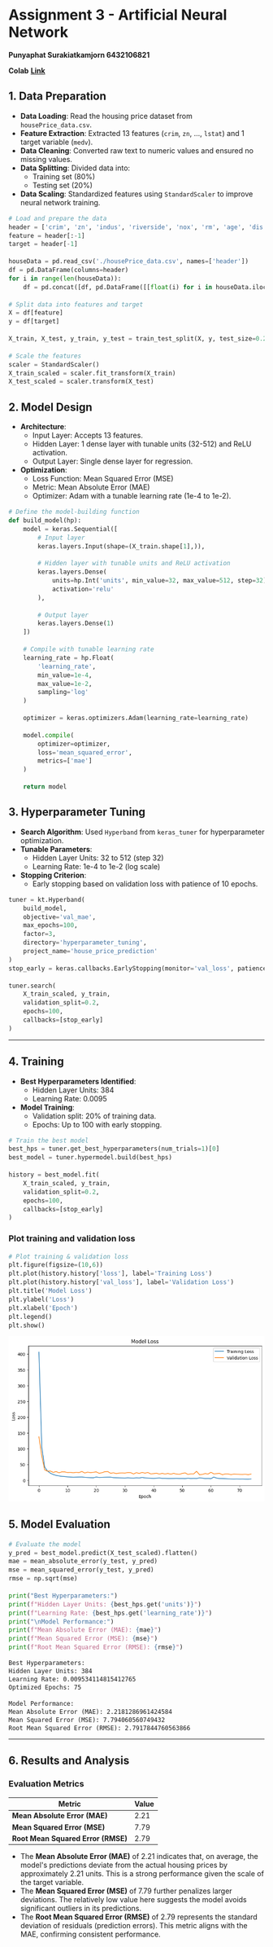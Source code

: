 # Assignment 3 - Artificial Neural Network

**Punyaphat Surakiatkamjorn 6432106821**

**Colab** [**Link**](https://colab.research.google.com/drive/1IFDdNRQ0XqP-4YLD0fSHi4LxkrK8xACv?usp=sharing)

## **1. Data Preparation**

- **Data Loading**: Read the housing price dataset from `housePrice_data.csv`.
- **Feature Extraction**: Extracted 13 features (`crim`, `zn`, ..., `lstat`) and 1 target variable (`medv`).
- **Data Cleaning**: Converted raw text to numeric values and ensured no missing values.
- **Data Splitting**: Divided data into:
  - Training set (80%)
  - Testing set (20%)
- **Data Scaling**: Standardized features using `StandardScaler` to improve neural network training.

```python
# Load and prepare the data
header = ['crim', 'zn', 'indus', 'riverside', 'nox', 'rm', 'age', 'dis', 'rad', 'tax', 'ptratio', 'black', 'lstat', 'medv']
feature = header[:-1]
target = header[-1]

houseData = pd.read_csv('./housePrice_data.csv', names=['header'])
df = pd.DataFrame(columns=header)
for i in range(len(houseData)):
    df = pd.concat([df, pd.DataFrame([[float(i) for i in houseData.iloc[i].values[0].split()]], columns=header)], ignore_index=True)

# Split data into features and target
X = df[feature]
y = df[target]

X_train, X_test, y_train, y_test = train_test_split(X, y, test_size=0.2, random_state=1234)

# Scale the features
scaler = StandardScaler()
X_train_scaled = scaler.fit_transform(X_train)
X_test_scaled = scaler.transform(X_test)
```

<div style="page-break-before:always"></div>

## **2. Model Design**

- **Architecture**:
  - Input Layer: Accepts 13 features.
  - Hidden Layer: 1 dense layer with tunable units (32-512) and ReLU activation.
  - Output Layer: Single dense layer for regression.
- **Optimization**:
  - Loss Function: Mean Squared Error (MSE)
  - Metric: Mean Absolute Error (MAE)
  - Optimizer: Adam with a tunable learning rate (1e-4 to 1e-2).

```python
# Define the model-building function
def build_model(hp):
    model = keras.Sequential([
        # Input layer
        keras.layers.Input(shape=(X_train.shape[1],)),

        # Hidden layer with tunable units and ReLU activation
        keras.layers.Dense(
            units=hp.Int('units', min_value=32, max_value=512, step=32),
            activation='relu'
        ),

        # Output layer
        keras.layers.Dense(1)
    ])

    # Compile with tunable learning rate
    learning_rate = hp.Float(
        'learning_rate',
        min_value=1e-4,
        max_value=1e-2,
        sampling='log'
    )

    optimizer = keras.optimizers.Adam(learning_rate=learning_rate)

    model.compile(
        optimizer=optimizer,
        loss='mean_squared_error',
        metrics=['mae']
    )

    return model
```

<div style="page-break-before:always"></div>

## **3. Hyperparameter Tuning**

- **Search Algorithm**: Used `Hyperband` from `keras_tuner` for hyperparameter optimization.
- **Tunable Parameters**:
  - Hidden Layer Units: 32 to 512 (step 32)
  - Learning Rate: 1e-4 to 1e-2 (log scale)
- **Stopping Criterion**:
  - Early stopping based on validation loss with patience of 10 epochs.

```python
tuner = kt.Hyperband(
    build_model,
    objective='val_mae',
    max_epochs=100,
    factor=3,
    directory='hyperparameter_tuning',
    project_name='house_price_prediction'
)
stop_early = keras.callbacks.EarlyStopping(monitor='val_loss', patience=10)

tuner.search(
    X_train_scaled, y_train,
    validation_split=0.2,
    epochs=100,
    callbacks=[stop_early]
)
```

---

## **4. Training**

- **Best Hyperparameters Identified**:
  - Hidden Layer Units: 384
  - Learning Rate: 0.0095
- **Model Training**:
  - Validation split: 20% of training data.
  - Epochs: Up to 100 with early stopping.

```python
# Train the best model
best_hps = tuner.get_best_hyperparameters(num_trials=1)[0]
best_model = tuner.hypermodel.build(best_hps)

history = best_model.fit(
    X_train_scaled, y_train,
    validation_split=0.2,
    epochs=100,
    callbacks=[stop_early]
)
```

### **Plot training and validation loss**

```python
# Plot training & validation loss
plt.figure(figsize=(10,6))
plt.plot(history.history['loss'], label='Training Loss')
plt.plot(history.history['val_loss'], label='Validation Loss')
plt.title('Model Loss')
plt.ylabel('Loss')
plt.xlabel('Epoch')
plt.legend()
plt.show()
```

![alt text](image.png)

<div style="page-break-before:always"></div>

## **5. Model Evaluation**

```python
# Evaluate the model
y_pred = best_model.predict(X_test_scaled).flatten()
mae = mean_absolute_error(y_test, y_pred)
mse = mean_squared_error(y_test, y_pred)
rmse = np.sqrt(mse)

print("Best Hyperparameters:")
print(f"Hidden Layer Units: {best_hps.get('units')}")
print(f"Learning Rate: {best_hps.get('learning_rate')}")
print("\nModel Performance:")
print(f"Mean Absolute Error (MAE): {mae}")
print(f"Mean Squared Error (MSE): {mse}")
print(f"Root Mean Squared Error (RMSE): {rmse}")
```

```
Best Hyperparameters:
Hidden Layer Units: 384
Learning Rate: 0.009534114815412765
Optimized Epochs: 75

Model Performance:
Mean Absolute Error (MAE): 2.2181286961424584
Mean Squared Error (MSE): 7.794060560749432
Root Mean Squared Error (RMSE): 2.7917844760563866
```

---

## **6. Results and Analysis**

### **Evaluation Metrics**

| Metric                             | Value |
| ---------------------------------- | ----- |
| **Mean Absolute Error (MAE)**      | 2.21  |
| **Mean Squared Error (MSE)**       | 7.79  |
| **Root Mean Squared Error (RMSE)** | 2.79  |

- The **Mean Absolute Error (MAE)** of 2.21 indicates that, on average, the model's predictions deviate from the actual housing prices by approximately 2.21 units. This is a strong performance given the scale of the target variable.
- The **Mean Squared Error (MSE)** of 7.79 further penalizes larger deviations. The relatively low value here suggests the model avoids significant outliers in its predictions.
- The **Root Mean Squared Error (RMSE)** of 2.79 represents the standard deviation of residuals (prediction errors). This metric aligns with the MAE, confirming consistent performance.
